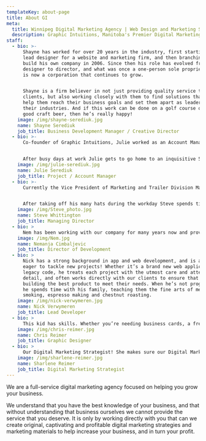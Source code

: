 ```yaml
---
templateKey: about-page
title: About GI
meta:
  title: Winnipeg Digital Marketing Agency | Web Design and Marketing Solutions
  description: Graphic Intuitions, Manitoba's Premier Digital Marketing Agency servicing Winnipeg, Steinbach, Southern Manitoba and the Prairies. Check out our team of Web Developers, Graphic Designers, Business Strategists, and Digital Marketing Specialist.
staff:
  - bio: >-
      Shayne has worked for over 20 years in the industry, first starting as a
      lead designer for a website and marketing firm, and then branching off to
      build his own company in 2006. Since then his role has evolved from
      designer to director, and what was once a one-person sole proprietorship
      is now a corporation that continues to grow.


      Shayne is a firm believer in not just providing quality service to our
      clients, but also working closely with them to find solutions that will
      help them reach their business goals and set them apart as leaders in
      their industries. And if this work can be done on a golf course or over a
      good craft beer, then he’s really happy!
    image: /img/shayne-serediuk.jpg
    name: Shayne Serediuk
    job_title: Business Development Manager / Creative Director
  - bio: >-
      Co-founder of Graphic Intuitions, Julie worked as an Account Manager in the print and marketing industry for a number of years after graduating with a degree in Communications and Diploma in Public Relations in 2003. In 2007 she joined her husband full time at Graphic Intuitions, and along with managing the day to day affairs of the business, Julie acts as Project Manager for both the web and print division of the company.


      After busy days at work Julie gets to go home to an inquisitive 5 year old daughter, a canine that barely fits through the door, and a husband who thinks golfing in the house is a perfectly acceptable pastime. She’s got her hands full all around – and she wouldn’t have it any other way!
    image: /img/julie-serediuk.jpg
    name: Julie Serediuk
    job_title: Project / Account Manager
  - bio: >-
      Currently the Vice President of Marketing and Trailer Division Manager for Flaman Group of Companies, Steve has a wealth of knowledge in the Marketing industry; leading teams and organizations, overseeing marketing/revenue plans, and assisting with operations management. He joined Graphic Intuitions as Managing Director in 2012, providing governance, leadership, and marketing experience that is helping us become a world class agency.


      After taking off his many hats during the workday Steve spends time with his growing family, often outdoors where he enjoys hiking and rock climbing, among other activities. He even made it to the summit of Mount Everest in 2013! Rumor has it he does sleep a few hours each night…but we have yet to find proof of this.
    image: /img/Steve_photo.jpg
    name: Steve Whittington
    job_title: Managing Director
  - bio: >
      Nem has been working with our company for many years now and provides a wealth of programming and web development knowledge. He is our head problem solver and is always eager to jump into a project and lend his experience whenever possible. Though nobody is quite sure how to pronounce his full name (I won’t even attempt to spell it), we do know he is smart as a whip and can usually solve any problem we throw at him.
    image: /img/Nem.jpg
    name: Nemanja Cimbaljevic
    job_title: Director of Development
  - bio: >
      Nick has a strong background in app and web development, and is always
      eager to tackle new projects! Whether it’s a brand new web application or
      legacy code, he treats each project with the utmost care and attention to
      detail, and often works directly with our clients to ensure that we are
      building the best product to meet their needs. When he’s not programming
      he spends time with his family, teaching them the fine arts of meat
      smoking, espresso making and chestnut roasting.
    image: /img/nick-verwymeren.jpg
    name: Nick Verwymeren
    job_title: Lead Developer
  - bio: >
      This kid has skills. Whether you’re needing business cards, a fresh web design or a new logo, he’s the guy to get your business noticed! Staying on top of trends but looking beyond the fads, he knows what design elements are most important for your company and works closely with you to ensure the graphics are portraying the look and feel you want for your business. In his free time he enjoys spending time with family, eating borscht and playing soccer.
    image: /img/chris-reimer.jpg
    name: Chris Reimer
    job_title: Graphic Designer
  - bio: >
      Our Digital Marketing Strategist! She makes sure our Digital Marketing Team and our Business Development team stay on task and provides our clients with the best solutions possible. Specializing in Facebook marketing, administration and photography, she works as part of our digital marketing team to grow our client’s businesses. She enjoys reading, anything pumpkin spice flavoured and sitting around a bonfire.
    image: /img/sharlene-reimer.jpg
    name: Sharlene Reimer
    job_title: Digital Marketing Strategist
---
```

We are a full-service digital marketing agency focused on helping you grow your business. 

We understand that you have the best knowledge of your business, and that without understanding that business ourselves we cannot provide the service that you deserve. It is only by working directly with you that can we create original, captivating and profitable digital marketing strategies and marketing materials to help increase your business, and in turn your profit.
